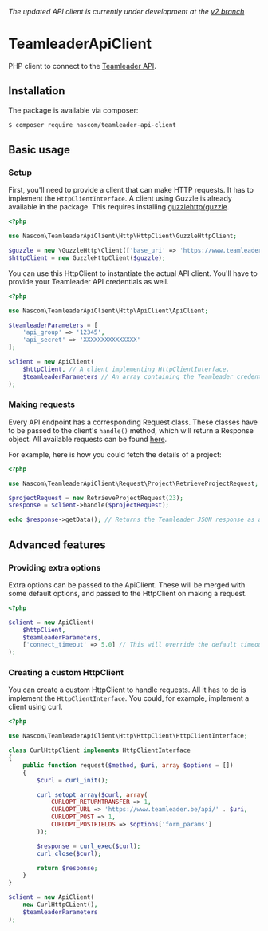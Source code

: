 *The updated API client is currently under development at the [v2 branch](https://github.com/Nascom/TeamleaderApiClient/tree/v2)*

# TeamleaderApiClient
PHP client to connect to the [Teamleader API](http://apidocs.teamleader.be/index.php).

## Installation
The package is available via composer:

```Bash
$ composer require nascom/teamleader-api-client
```

## Basic usage
### Setup
First, you'll need to provide a client that can make HTTP requests.
It has to implement the `HttpClientInterface`. A client using Guzzle
is already available in the package. This requires installing
[guzzlehttp/guzzle](https://github.com/guzzle/guzzle).

```php
<?php

use Nascom\TeamleaderApiClient\Http\HttpClient\GuzzleHttpClient;

$guzzle = new \GuzzleHttp\Client(['base_uri' => 'https://www.teamleader.be/api/']);
$httpClient = new GuzzleHttpClient($guzzle);
```

You can use this HttpClient to instantiate the actual API client.
You'll have to provide your Teamleader API credentials as well.
```php
<?php

use Nascom\TeamleaderApiClient\Http\ApiClient\ApiClient;

$teamleaderParameters = [
    'api_group' => '12345',
    'api_secret' => 'XXXXXXXXXXXXXXX'
];

$client = new ApiClient(
    $httpClient, // A client implementing HttpClientInterface.
    $teamleaderParameters // An array containing the Teamleader credentials.
);
```

### Making requests
Every API endpoint has a corresponding Request class. These classes have to
be passed to the client's `handle()` method, which will return a Response object.
All available requests can be found [here](https://github.com/Nascom/TeamleaderApiClient/tree/master/src/Request).

For example, here is how you could fetch the details of a project:
```php
<?php

use Nascom\TeamleaderApiClient\Request\Project\RetrieveProjectRequest;

$projectRequest = new RetrieveProjectRequest(23);
$response = $client->handle($projectRequest);

echo $response->getData(); // Returns the Teamleader JSON response as a string.
```

## Advanced features
### Providing extra options
Extra options can be passed to the ApiClient. These will be merged with some
default options, and passed to the HttpClient on making a request.
```php
<?php

$client = new ApiClient(
    $httpClient,
    $teamleaderParameters,
    ['connect_timeout' => 5.0] // This will override the default timeout.
);
```

### Creating a custom HttpClient
You can create a custom HttpClient to handle requests. All it has to do is
implement the `HttpClientInterface`. You could, for example, implement a client
using curl.

```php
<?php

use Nascom\TeamleaderApiClient\Http\HttpClient\HttpClientInterface;

class CurlHttpClient implements HttpClientInterface
{
    public function request($method, $uri, array $options = [])
    {
        $curl = curl_init();

        curl_setopt_array($curl, array(
            CURLOPT_RETURNTRANSFER => 1,
            CURLOPT_URL => 'https://www.teamleader.be/api/' . $uri,
            CURLOPT_POST => 1,
            CURLOPT_POSTFIELDS => $options['form_params']
        ));

        $response = curl_exec($curl);
        curl_close($curl);

        return $response;
    }
}

$client = new ApiClient(
    new CurlHttpCLient(),
    $teamleaderParameters
);
```
